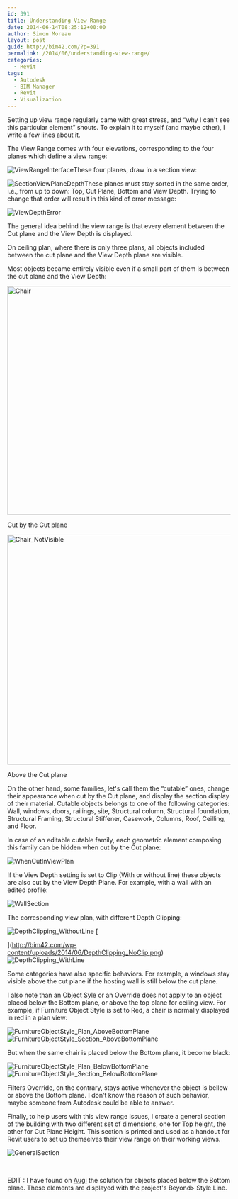 ```yaml
---
id: 391
title: Understanding View Range
date: 2014-06-14T08:25:12+00:00
author: Simon Moreau
layout: post
guid: http://bim42.com/?p=391
permalink: /2014/06/understanding-view-range/
categories:
  - Revit
tags:
  - Autodesk
  - BIM Manager
  - Revit
  - Visualization
---
```

Setting up view range regularly came with great stress, and &#8220;why I can't see this particular element&#8221; shouts. To explain it to myself (and maybe other), I write a few lines about it.
  
The View Range comes with four elevations, corresponding to the four planes which define a view range:

![ViewRangeInterface](http://bim42.com/wp-content/uploads/2014/06/ViewRangeInterface.png)These four planes, draw in a section view:

![SectionViewPlaneDepth](http://bim42.com/wp-content/uploads/2014/06/SectionViewPlaneDepth.png)These planes must stay sorted in the same order, i.e., from up to down: Top, Cut Plane, Bottom and View Depth. Trying to change that order will result in this kind of error message:

![ViewDepthError](http://bim42.com/wp-content/uploads/2014/06/ViewDepthError.png)

The general idea behind the view range is that every element between the Cut plane and the View Depth is displayed.

On ceiling plan, where there is only three plans, all objects included between the cut plane and the View Depth plane are visible.

Most objects became entirely visible even if a small part of them is between the cut plane and the View Depth:

<div id="attachment_397" style="max-width: 603px" class="wp-caption aligncenter">
  <a href="http://bim42.com/wp-content/uploads/2014/06/Chair.png"><img class="wp-image-397 size-full" src="http://bim42.com/wp-content/uploads/2014/06/Chair.png" alt="Chair" width="593" height="516" srcset="https://bim42.com/wp-content/uploads/2014/06/Chair.png 593w, https://bim42.com/wp-content/uploads/2014/06/Chair-300x261.png 300w, https://bim42.com/wp-content/uploads/2014/06/Chair-344x300.png 344w" sizes="(max-width: 593px) 100vw, 593px" /></a>
  
  <p class="wp-caption-text">
    Cut by the Cut plane
  </p>
</div>

<div id="attachment_398" style="max-width: 597px" class="wp-caption aligncenter">
  <a href="http://bim42.com/wp-content/uploads/2014/06/Chair_NotVisible.png"><img class="wp-image-398 size-full" src="http://bim42.com/wp-content/uploads/2014/06/Chair_NotVisible.png" alt="Chair_NotVisible" width="587" height="519" srcset="https://bim42.com/wp-content/uploads/2014/06/Chair_NotVisible.png 587w, https://bim42.com/wp-content/uploads/2014/06/Chair_NotVisible-300x265.png 300w, https://bim42.com/wp-content/uploads/2014/06/Chair_NotVisible-339x300.png 339w" sizes="(max-width: 587px) 100vw, 587px" /></a>
  
  <p class="wp-caption-text">
    Above the Cut plane
  </p>
</div>

On the other hand, some families, let's call them the &#8220;cutable&#8221; ones, change their appearance when cut by the Cut plane, and display the section display of their material. Cutable objects belongs to one of the following categories: Wall, windows, doors, railings, site, Structural column, Structural foundation, Structural Framing, Structural Stiffener, Casework, Columns, Roof, Ceilling, and Floor.
  
In case of an editable cutable family, each geometric element composing this family can be hidden when cut by the Cut plane:

![WhenCutInViewPlan](http://bim42.com/wp-content/uploads/2014/06/WhenCutInViewPlan.png)

If the View Depth setting is set to Clip (With or without line) these objects are also cut by the View Depth Plane. For example, with a wall with an edited profile:

![WallSection](http://bim42.com/wp-content/uploads/2014/06/WallSection.png)

The corresponding view plan, with different Depth Clipping:

![DepthClipping_WithoutLine](http://bim42.com/wp-content/uploads/2014/06/DepthClipping_WithoutLine.png) [
  
](http://bim42.com/wp-content/uploads/2014/06/DepthClipping_NoClip.png) ![DepthClipping_WithLine](http://bim42.com/wp-content/uploads/2014/06/DepthClipping_WithLine.png)

Some categories have also specific behaviors. For example, a windows stay visible above the cut plane if the hosting wall is still below the cut plane.

I also note than an Object Syle or an Override does not apply to an object placed below the Bottom plane, or above the top plane for ceiling view. For example, if Furniture Object Style is set to Red, a chair is normally displayed in red in a plan view:

![FurnitureObjectStyle_Plan_AboveBottomPlane](http://bim42.com/wp-content/uploads/2014/06/FurnitureObjectStyle_Plan_AboveBottomPlane.png) ![FurnitureObjectStyle_Section_AboveBottomPlane](http://bim42.com/wp-content/uploads/2014/06/FurnitureObjectStyle_Section_AboveBottomPlane.png)

But when the same chair is placed below the Bottom plane, it become black:

![FurnitureObjectStyle_Plan_BelowBottomPlane](http://bim42.com/wp-content/uploads/2014/06/FurnitureObjectStyle_Plan_BelowBottomPlane.png) ![FurnitureObjectStyle_Section_BelowBottomPlane](http://bim42.com/wp-content/uploads/2014/06/FurnitureObjectStyle_Section_BelowBottomPlane.png)

Filters Override, on the contrary, stays active whenever the object is bellow or above the Bottom plane. I don't know the reason of such behavior, maybe someone from Autodesk could be able to answer.

Finally, to help users with this view range issues, I create a general section of the building with two different set of dimensions, one for Top height, the other for Cut Plane Height. This section is printed and used as a handout for Revit users to set up themselves their view range on their working views.

![GeneralSection](http://bim42.com/wp-content/uploads/2014/06/GeneralSection.png)

&nbsp;

EDIT : I have found on [Augi](http://www.augi.com/library/understanding-view-range) the solution for objects placed below the Bottom plane. These elements are displayed with the project's Beyond> Style Line.

&nbsp;